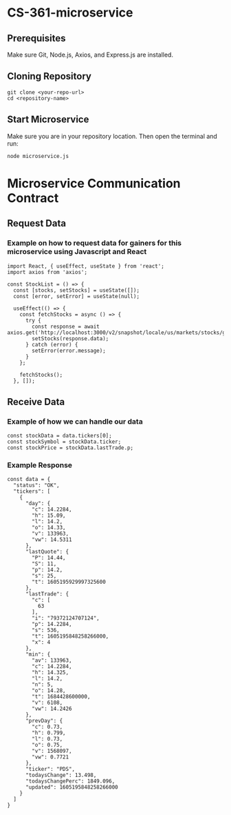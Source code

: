 # CS-361-microservice
## Prerequisites
Make sure Git, Node.js, Axios, and Express.js are installed.

## Cloning Repository
```
git clone <your-repo-url>
cd <repository-name>
```
## Start Microservice
Make sure you are in your repository location. Then open the terminal and run:
```
node microservice.js
```
# Microservice Communication Contract
## Request Data
### Example on how to request data for gainers for this microservice using Javascript and React
```
import React, { useEffect, useState } from 'react';
import axios from 'axios';

const StockList = () => {
  const [stocks, setStocks] = useState([]);
  const [error, setError] = useState(null);

  useEffect(() => {
    const fetchStocks = async () => {
      try {
        const response = await axios.get('http://localhost:3000/v2/snapshot/locale/us/markets/stocks/gainers');
        setStocks(response.data);
      } catch (error) {
        setError(error.message);
      }
    };

    fetchStocks();
  }, []);

```

## Receive Data
### Example of how we can handle our data
```
const stockData = data.tickers[0];
const stockSymbol = stockData.ticker;
const stockPrice = stockData.lastTrade.p;
```

### Example Response
```
const data = {
  "status": "OK",
  "tickers": [
    {
      "day": {
        "c": 14.2284,
        "h": 15.09,
        "l": 14.2,
        "o": 14.33,
        "v": 133963,
        "vw": 14.5311
      },
      "lastQuote": {
        "P": 14.44,
        "S": 11,
        "p": 14.2,
        "s": 25,
        "t": 1605195929997325600
      },
      "lastTrade": {
        "c": [
          63
        ],
        "i": "79372124707124",
        "p": 14.2284,
        "s": 536,
        "t": 1605195848258266000,
        "x": 4
      },
      "min": {
        "av": 133963,
        "c": 14.2284,
        "h": 14.325,
        "l": 14.2,
        "n": 5,
        "o": 14.28,
        "t": 1684428600000,
        "v": 6108,
        "vw": 14.2426
      },
      "prevDay": {
        "c": 0.73,
        "h": 0.799,
        "l": 0.73,
        "o": 0.75,
        "v": 1568097,
        "vw": 0.7721
      },
      "ticker": "PDS",
      "todaysChange": 13.498,
      "todaysChangePerc": 1849.096,
      "updated": 1605195848258266000
    }
  ]
}
```


